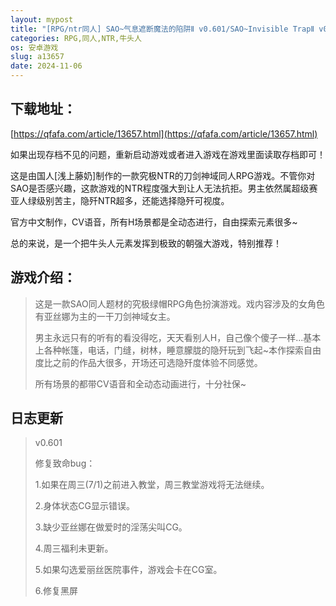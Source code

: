 ```yaml
---
layout: mypost
title: "[RPG/ntr同人] SAO~气息遮断魔法的陷阱Ⅱ v0.601/SAO~Invisible TrapⅡ v0.601优化版【安卓】"
categories: RPG,同人,NTR,牛头人
os: 安卓游戏
slug: a13657
date: 2024-11-06
---
```


## 下载地址：

[https://qfafa.com/article/13657.html](https://qfafa.com/article/13657.html)

如果出现存档不见的问题，重新启动游戏或者进入游戏在游戏里面读取存档即可！

 这是由国人\[浅上藤奶\]制作的一款究极NTR的刀剑神域同人RPG游戏。不管你对SAO是否感兴趣，这款游戏的NTR程度强大到让人无法抗拒。男主依然属超级赛亚人绿级别苦主，隐歼NTR超多，还能选择隐歼可视度。

官方中文制作，CV语音，所有H场景都是全动态进行，自由探索元素很多~

总的来说，是一个把牛头人元素发挥到极致的朝强大游戏，特别推荐！

## 游戏介绍：

> 这是一款SAO同人题材的究极绿帽RPG角色扮演游戏。戏内容涉及的女角色有亚丝娜为主的一干刀剑神域女主。
> 
> 男主永远只有的听有的看没得吃，天天看别人H，自己像个傻子一样...基本上各种帐篷，电话，门缝，树林，睡意朦胧的隐歼玩到飞起~本作探索自由度比之前的作品大很多，开场还可选隐歼度体验不同感觉。
> 
> 所有场景的都带CV语音和全动态动画进行，十分社保~

## 日志更新

> v0.601
> 
> 修复致命bug：
> 
> 1.如果在周三(7/1)之前进入教堂，周三教堂游戏将无法继续。
> 
> 2.身体状态CG显示错误。
> 
> 3.缺少亚丝娜在做爱时的淫荡尖叫CG。
> 
> 4.周三福利未更新。
> 
> 5.如果勾选爱丽丝医院事件，游戏会卡在CG室。
> 
> 6.修复黑屏